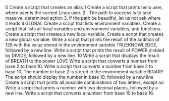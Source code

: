 0 Create a script that creates an alias
1 Create a script that prints hello user, where user is the current Linux user.
2 . The path to success is to take massive, determined action
3. If the path be beautiful, let us not ask where it leads
4.GLOBAL Create a script that lists environment variables.
Create a script that lists all local variables and environment variables, and functions.
Create a script that creates a new local variable.
Create a script that creates a new global variable.
Write a script that prints the result of the addition of 128 with the value stored in the environment variable TRUEKNOWLEDGE, followed by a new line.
Write a script that prints the result of POWER divided by DIVIDE, followed by a new line.
10 Write a script that displays the result of BREATH to the power LOVE
Write a script that converts a number from base 2 to base 10.
Write a script that converts a number from base 2 to base 10.  The number in base 2 is stored in the environment variable BINARY The script should display the number in base 10, followed by a new line
Create a script that prints all possible combinations of two letters, except oo
Write a script that prints a number with two decimal places, followed by a new line.
Write a script that converts a number from base 10 to base 16.
